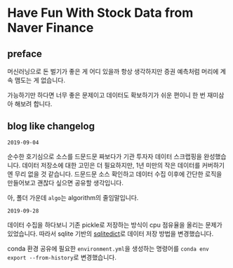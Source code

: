 # Have Fun With Stock Data from Naver Finance


## preface
머신러닝으로 돈 벌기가 좋은 게 어디 있을까 항상 생각하지만 증권 예측처럼 머리에 계속 맴도는 게 없습니다. 
  
가능하기만 하다면 너무 좋은 문제이고 데이터도 확보하기가 쉬운 편이니 한 번 재미삼아 해보려 합니다.  


## blog like changelog

`2019-09-04`

순수한 호기심으로 소스를 드문드문 짜보다가 기관 투자자 데이터 스크랩핑을 완성했습니다.
데이터 저장소에 대한 고민은 더 필요하지만, 1년 미만의 작은 데이터를 커버하기엔 무리 없을 것 같습니다.
드문드문 소스 확인하고 데이터 수집 이후에 간단한 로직을 만들어보고 괜찮다 싶으면 공유할 생각입니다.
  
아, 폴더 가운데 `algo`는 algorithm의 줄임말입니다.

`2019-09-28`

데이터 수집을 하다보니 기존 pickle로 저장하는 방식이 cpu 점유율을 올리는 문제가 있었습니다.
따라서 sqlite 기반의 [sqlitedict](https://anaconda.org/conda-forge/sqlitedict)로 데이터 저장 방법을 변경했습니다.

conda 환경 공유에 필요한 `environment.yml`을 생성하는 명령어를 `conda env export --from-history`로 변경했습니다.